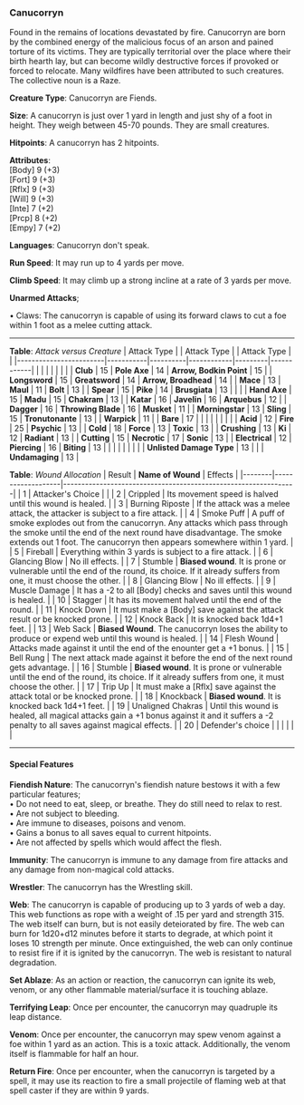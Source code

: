 ### Canucorryn
Found in the remains of locations devastated by fire. Canucorryn are born by the combined energy of the malicious focus of an arson and pained torture of its victims. They are typically territorial over the place where their birth hearth lay, but can become wildly destructive forces if provoked or forced to relocate. Many wildfires have been attributed to such creatures. The collective noun is a Raze.

**Creature Type**: Canucorryn are Fiends.

**Size**:  A canucorryn is just over 1 yard in length and just shy of a foot in height. They weigh between 45-70 pounds. They are small creatures.

**Hitpoints**: A canucorryn has 2 hitpoints.

**Attributes**:  
[Body] 9 (+3)  
[Fort] 9 (+3)  
[Rflx] 9 (+3)  
[Will] 9 (+3)  
[Inte] 7 (+2)  
[Prcp] 8 (+2)  
[Empy] 7 (+2)  

**Languages**: Canucorryn don't speak.

**Run Speed**: It may run up to 4 yards per move.

**Climb Speed**: It may climb up a strong incline at a rate of 3 yards per move.

**Unarmed Attacks**;

 • Claws: The canucorryn is capable of using its forward claws to cut a foe within 1 foot as a melee cutting attack.

---------------------

**Table**: *Attack versus Creature*
| Attack Type            |           | Attack Type  |        | Attack Type |         |
|------------------------|-----------|----------|------------|---------|------------|
|                        |          |            |         |            |         |
| **Club**                   | 15   | **Pole Axe** | 14     | **Arrow, Bodkin Point**    | 15    |
| **Longsword**              | 15    | **Greatsword** | 14  | **Arrow, Broadhead**       | 14    |
| **Mace**                   | 13    | **Maul** | 11        | **Bolt** | 13    |
| **Spear**                  | 15     | **Pike** | 14       | **Brusgiata** | 13     |  |     |
| **Hand Axe**               | 15     | **Madu**   | 15      | **Chakram** | 13    |
| **Katar**                  | 16     | **Javelin**         | 16    | **Arquebus** | 12    |
| **Dagger**                 | 16     | **Throwing Blade**  | 16    | **Musket** | 11    |
| **Morningstar**            | 13     | **Sling**           | 15    | **Tronutonante** | 13    |
| **Warpick**                | 11     | |  **Bare**         | 17   |
|                        |           |          |            |         |            |
| **Acid**                   | 12     | **Fire** | 25     | **Psychic** | 13     |
| **Cold**                   | 18     | **Force** | 13     | **Toxic**  | 13     |
| **Crushing**               | 13     | **Ki** | 12     | **Radiant** | 13     |
| **Cutting**                | 15     | **Necrotic** | 17     | **Sonic** | 13    |
| **Electrical**             | 12     | **Piercing** | 16     | **Biting** | 13    |
|                            |        |              |        |            |       |
| **Unlisted Damage Type** | 13 |    |     | **Undamaging** | 13 |

**Table**: *Wound Allocation*
| Result | **Name of Wound** | Effects                                                        |
|--------|-------------------|----------------------------------------------------------------|
|   1    | Attacker's Choice |                                                                |
|   2    | Crippled          | Its movement speed is halved until this wound is healed.      |
|   3    | Burning Riposte     | If the attack was a melee attack, the attacker is subject to a fire attack. |
|   4    | Smoke Puff       | A puff of smoke explodes out from the canucorryn. Any attacks which pass through the smoke until the end of the next round have disadvantage. The smoke extends out 1 foot. The canucorryn then appears somewhere within 1 yard. |
|   5    | Fireball    | Everything within 3 yards is subject to a fire attack. |
|   6    | Glancing Blow            | No ill effects. |
|   7    | Stumble | **Biased wound**. It is prone or vulnerable until the end of the round, its choice. If it already suffers from one, it must choose the other. |
|   8    | Glancing Blow     | No ill effects.                                     |
|   9    | Muscle Damage     | It has a -2 to all [Body] checks and saves until this wound is healed. |
|   10   | Stagger        | It has its movement halved until the end of the round. |
|   11   | Knock Down | It must make a [Body] save against the attack result or be knocked prone. |
|   12   | Knock Back | It is knocked back 1d4+1 feet. |
|   13   | Web Sack | **Biased Wound**. The canucorryn loses the ability to produce or expend web until this wound is healed. |
|   14   | Flesh Wound | Attacks made against it until the end of the enounter get a +1 bonus. |
|   15   | Bell Rung | The next attack made against it before the end of the next round gets advantage.  |
|   16   | Stumble | **Biased wound**. It is prone or vulnerable until the end of the round, its choice. If it already suffers from one, it must choose the other. |
|   17   | Trip Up           | It must make a [Rflx] save against the attack total or be knocked prone.   |
|   18   | Knockback | **Biased wound**. It is knocked back 1d4+1 feet. |
|   19   | Unaligned Chakras | Until this wound is healed, all magical attacks gain a +1 bonus against it and it suffers a -2 penalty to all saves against magical effects. |
|   20   | Defender's choice |                                   |
|        |                                                |                                   |

---------------------

#### Special Features

**Fiendish Nature**: The canucorryn's fiendish nature bestows it with a few particular features;  
 • Do not need to eat, sleep, or breathe. They do still need to relax to rest.  
 • Are not subject to bleeding.  
 • Are immune to diseases, poisons and venom.  
 • Gains a bonus to all saves equal to current hitpoints.  
 • Are not affected by spells which would affect the flesh.

**Immunity**: The canucorryn is immune to any damage from fire attacks and any damage from non-magical cold attacks.

**Wrestler**: The canucorryn has the Wrestling skill.

**Web**: The canucorryn is capable of producing up to 3 yards of web a day. This web functions as rope with a weight of .15 per yard and strength 315. The web itself can burn, but is not easily deteiorated by fire. The web can burn for 1d20+d12 minutes before it starts to degrade, at which point it loses 10 strength per minute. Once extinguished, the web can only continue to resist fire if it is ignited by the canucorryn. The web is resistant to natural degradation.

**Set Ablaze**: As an action or reaction, the canucorryn can ignite its web, venom, or any other flammable material/surface it is touching ablaze.

**Terrifying Leap**: Once per encounter, the canucorryn may quadruple its leap distance.

**Venom**: Once per encounter, the canucorryn may spew venom against a foe within 1 yard as an action. This is a toxic attack. Additionally, the venom itself is flammable for half an hour.

**Return Fire**: Once per encounter, when the canucorryn is targeted by a spell, it may use its reaction to fire a small projectile of flaming web at that spell caster if they are within 9 yards.
